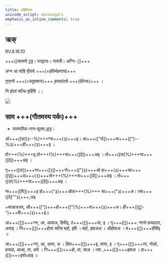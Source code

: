 ```yaml
---
title: बर्हिषीयम्  
unicode_script: devanagari  
emphasis_as_inline_comments: true
---   
```


## ऋक्

RV.6.16.10

+++([सायणो [ऽत्र](https://archive.org/stream/RgVedaWithSayanasCommentaryPart3/rv_sayanabhasya_part3#page/n145/mode/2up&sa=D&ust=1542425956351000)। भरद्वाजः। गायत्री। अग्निः।])+++

अग्न आ या॑हि वी॒तये +++(=हविर्भक्षणाय)+++

गृणा॒नो +++(=स्तूयमानः)+++ ह॒व्यदा॑तये +++(देवेभ्यः)+++ ।

नि होता॑ सत्सि ब॒र्हिषि॑ ।।

![](../../images/agni-giving-abhaya-to-Rtvik-or-yajamAna.png)


## साम +++(गौतमस्य पर्कः)+++

- पारम्परिक-गान-मूलम् [अत्र](https://sanskritdocuments.org/sites/pssramanujaswamy/VIVAAHA%20UPANAYANA%20SAAMAANI.pdf&sa=D&ust=1542425956352000)।
<div class="audioEmbed"  caption="रामानुजार्यः 1974 " src="https://archive
.org/download/jaiminIya-sAma-gAna-paravastu-tradition-rAmAnuja/barhiShIyam.mp3"></div>
<div class="audioEmbed"  caption="गोपालार्यः 2015  " src="https://archive
.org/download/jaiminIya-sAma-gAna-paravastu-tradition-gopAla-2015/barhiShIyam.mp3"></div>
<div class="audioEmbed"  caption="गोपालपवनयोर् अनुवचनम् 2015 1x" src="https://archive
.org/download/jaiminIya-sAma-gAna-paravastu-tradition-anuvachanam-gopAla-pavana-2015/barhiShIyam.mp3"></div>
<div class="audioEmbed"  caption="गोपालपवनयोर् अनुवचनम् 2015 1.5x" src="https://archive
.org/download/jaiminIya-sAma-gAna-paravastu-tradition-anuvachanam-gopAla-pavana-2015-150p-speed/barhiShIyam.mp3"></div>

ओ+++([का]३--%)+++ग्ना+++(३)+++इ। आ+++(["पो])+++या+++(["]--%३)+++ही+++(३)+++इ ।

वो+++(%)+++इ,तो+++(%)+++या+++([प्रे])+++अइ । तो+++([ता]%)+++या+++([प्रे])+++अइ ।

गृ+++([ता])+++णा+++([ऽ])+++नो+++(["]३)+++ओ हा+++(३)+++व्या+++([पृ])+++दा+++(३)+++तो+++(%)+++या+++([प्रे])+++अइ । तो+++([ता]%)+++या+++([प्रे])+++अइ ।

ना+++([घि])+++इ हो+++("३)+++ओता+++(%)+++ सा+++("३)+++अ। त्सा+++([पे]""३)+++,अइ

+बाआअअर्, औ+++(["])+++हो+++(["]%)+++वा+++(३)+++अ। ही+++([टू]-")+++षी+++(३)+++इ॥


आ+++([])+++ग्ना, आ, आयाअ, हिवीइ, त+++([])+++या, इ । गृ+++([])+++: णानो हव्यदाता, अयाइ । 
नि+++([])+++होता सत्सि बर्हा, इषि । बर्हा, इषाअअ । औहोवाअ । ब+++([])+++र्हीषीइ ॥


आ+++([])+++ग्ना, आ, आया, अ । हिवा+++([])+++इ, ताया, इ । गृ+++([])+++णा, नोओ, हव्यदा, आआ, 
ता, अयॆ । नि+++([])+++हो, ता, साअ । त्सा ,+++([])+++इबाअ । हा+++([])+++इषो०हाइ ॥
